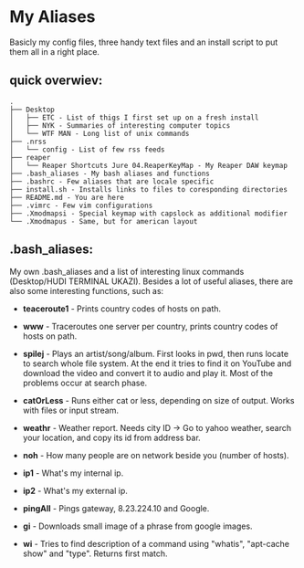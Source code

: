 My Aliases
==========

Basicly my config files, three handy text files and an install script to put them all in a right place.

quick overwiev:
---

```
.
├── Desktop
│   ├── ETC - List of thigs I first set up on a fresh install
│   ├── NYK - Summaries of interesting computer topics
│   └── WTF MAN - Long list of unix commands
├── .nrss
│   └── config - List of few rss feeds
├── reaper
│   └── Reaper Shortcuts Jure 04.ReaperKeyMap - My Reaper DAW keymap
├── .bash_aliases - My bash aliases and functions
├── .bashrc - Few aliases that are locale specific
├── install.sh - Installs links to files to coresponding directories
├── README.md - You are here
├── .vimrc - Few vim configurations
├── .Xmodmapsi - Special keymap with capslock as additional modifier
└── .Xmodmapus - Same, but for american layout
```


.bash_aliases:
----
My own .bash_aliases and a list of interesting linux commands (Desktop/HUDI TERMINAL UKAZI).
Besides a lot of useful aliases, there are also some interesting functions, such as:

* **teaceroute1** - Prints country codes of hosts on path.

* **www** - Traceroutes one server per country, prints country codes of hosts on path. 

* **spilej** - Plays an artist/song/album. First looks in pwd, then runs locate to search whole file system. At the end it tries to find it on YouTube and download the video and convert it to audio and play it. Most of the problems occur at search phase.

* **catOrLess** - Runs either cat or less, depending on size of output. Works with files or input stream.

* **weathr** - Weather report. Needs city ID -> Go to yahoo weather, search your location, and copy its id from address bar.

* **noh** - How many people are on network beside you (number of hosts).

* **ip1** - What's my internal ip.

* **ip2** - What's my external ip.

* **pingAll** - Pings gateway, 8.23.224.10 and Google.

* **gi** - Downloads small image of a phrase from google images.

* **wi** - Tries to find description of a command using "whatis", "apt-cache show" and "type". Returns first match.


